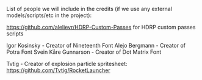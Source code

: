 List of people we will include in the credits (if we use any external models/scripts/etc in the project):

https://github.com/alelievr/HDRP-Custom-Passes for HDRP custom passes scripts

Igor Kosinsky - Creator of Nineteenth Font
Alejo Bergmann - Creator of Potra Font
Svein Kåre Gunnarson - Creator of Dot Matrix Font

Tvtig - Creator of explosion particle spritesheet: 
https://github.com/Tvtig/RocketLauncher

